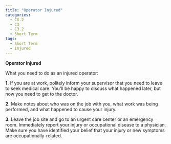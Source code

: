```yaml
---
title: "Operator Injured"
categories:
  - CX.2
  - C3
  - C3.2
  - Short Term
tags:
  - Short Term
  - Injured
---
```


**Operator Injured**

What you need to do as an injured operator:

**1.** If you are at work, politely inform your supervisor that you need to leave to seek medical care. You’ll be happy to discuss what happened later, but now you need to get to the doctor.

**2.** Make notes about who was on the job with you, what work was being performed, and what happened to cause your injury.

**3.** Leave the job site and go to an urgent care center or an emergency room. Immediately report your injury or occupational disease to a physician.  Make sure you have identified your belief that your injury or new symptoms are occupationally-related.

